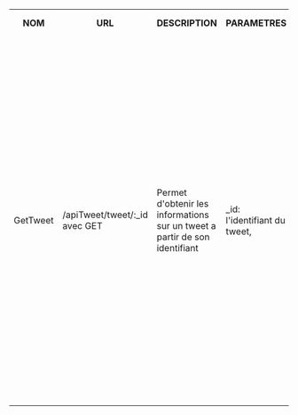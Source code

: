 <table>
    <tr>
        <th>NOM</th>
        <th>URL</th>
        <th>DESCRIPTION</th>
        <th>PARAMETRES</th>
        <th>FORMAT SORTIE</th>
        <th>EXEMPLE SORTIE</th>
        <th>ERREURS POSSIBLES</th>
        <th>AVANCEMENT</th>
        <th>CLASSES / FICHIERS .js</th>
        <th>INFOS SUPPLEMENTAIRES</th>
    </tr>
    <tr>        
        <td>GetTweet</td>
        <td>/apiTweet/tweet/:_id avec GET</td>
        <td>Permet d'obtenir les informations sur un tweet a partir de son identifiant</td>
        <td>
            _id: l'identifiant du tweet,<br>
        </td>
        <td>
            Succes: HTTP 200: Ok<br>
            {<br>
                "author": ${author},<br>
                "content": ${content},<br>
                "image": ${image},<br>
                "nbLikes": ${nbLikes},<br>
                "nbRetweets": ${nbRetweets},<br>
                "nbComments": ${nbReplies},<br>
                "comments": { ${_idTweet1}, ${_idTweet2}, ... },<br>
                "dateCreated": ${dateCreated}<br>
                "_id": ${_id}<br>
            }<br><br>
            Erreur: <br>
            {<br>
                "status": ${HTTP number},<br>
                "message": ${corresponding message}<br>
            }<br>
        </td>
        <td>
            Succes: HTTP 200: Ok<br>
            {<br>
                ...
            }<br><br>
            Erreur: HTTP 404: Not Found<br>
            {<br>
                "status": 404,<br>
                "message": "Tweet not found"<br>
            }<br><br>
            Erreur: HTTP 500: Internal Server Error<br>
            {<br>
                "status": 500,<br>
                "message": "Internal error"<br>
            }<br>
        </td>
        <td>
            Tweet pas dans la base de donnees -> 404<br>
            Erreur interne -> 500<br>
        </td>
        <td>Fini</td>
        <td>
            Fichiers utilises par le service:<br>
            apiTweets.js (in src/api/)<br>
            tweets.js (in src/entities/)<br>
            <br>
            Fichiers test:<br>
            testNewTweet.js (in tests/testTweets/)<br>
            testDeleteTweets.js (in tests/testTweets/)<br>
            <br>
            Fichiers client:<br>
            Tweet.js (in src/components/Timeline/)<br>
            <br>
        </td>
        <td>...</td>
    </tr>
</table>
